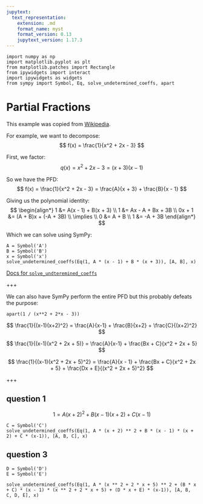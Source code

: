```yaml
---
jupytext:
  text_representation:
    extension: .md
    format_name: myst
    format_version: 0.13
    jupytext_version: 1.17.3
---
```


```{code-cell}
import numpy as np
import matplotlib.pyplot as plt
from matplotlib.patches import Rectangle
from ipywidgets import interact
import ipywidgets as widgets
from sympy import Symbol, Eq, solve_undetermined_coeffs, apart
```

# Partial Fractions

This example was copied from [Wikipedia](https://en.wikipedia.org/wiki/Partial_fraction_decomposition).

For example, we want to decompose:
$$
f(x) = \frac{1}{x^2 + 2x - 3}
$$

First, we factor:
$$
q(x) = x^2 + 2x - 3 = (x + 3)(x - 1)
$$

So we have the PFD:
$$
f(x) = \frac{1}{x^2 + 2x - 3} = \frac{A}{x + 3} + \frac{B}{x - 1}
$$

Giving us the polynomial identity:
$$
\begin{align*}
1 &= A(x - 1) + B(x + 3) \\
1 &= Ax - A + Bx + 3B \\
0x + 1 &= (A + B)x + (-A + 3B) \\
\implies \\
0 &= A + B \\
1 &= -A + 3B
\end{align*}
$$

Which we can solve using SymPy:

```{code-cell}
A = Symbol('A')
B = Symbol('B')
x = Symbol('x')
solve_undetermined_coeffs(Eq(1, A * (x - 1) + B * (x + 3)), [A, B], x)
```

[Docs for `solve_undteremined_coeffs`](https://docs.sympy.org/latest/modules/solvers/solvers.html#sympy.solvers.solvers.solve_undetermined_coeffs)

+++

We can also have SymPy perform the entire PFD but this probably defeats the purpose:

```{code-cell}
apart(1 / (x**2 + 2*x - 3))
```

$$
\frac{1}{(x-1)(x+2)^2} = \frac{A}{x-1} + \frac{B}{x+2} + \frac{C}{(x+2)^2}
$$

$$
\frac{1}{(x-1)(x^2 + 2x + 5)} = \frac{A}{x-1} + \frac{Bx + C}{x^2 + 2x + 5}
$$

$$
\frac{1}{(x-1)(x^2 + 2x + 5)^2} = \frac{A}{x - 1} + \frac{Bx + C}{x^2 + 2x + 5} + \frac{Dx + E}{(x^2 + 2x + 5)^2}
$$

+++

## question 1

$$
1 = A(x+2)^2 + B(x-1)(x+2) + C(x-1)
$$

```{code-cell}
C = Symbol('C')
solve_undetermined_coeffs(Eq(1, A * (x + 2) ** 2 + B * (x - 1) * (x + 2) + C * (x-1)), [A, B, C], x)
```

## question 3

```{code-cell}
D = Symbol('D')
E = Symbol('E')

solve_undetermined_coeffs(Eq(1, A * (x ** 2 + 2 * x + 5) ** 2 + (B * x + C) * (x - 1) * (x ** 2 + 2 * x + 5) + (D * x + E) * (x-1)), [A, B, C, D, E], x)
```
